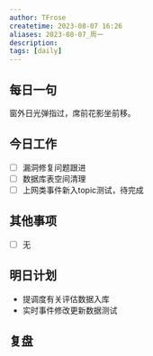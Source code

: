```yaml
---
author: TFrose
createtime: 2023-08-07 16:26
aliases: 2023-08-07_周一
description:
tags: [daily]
---
```


## 每日一句
窗外日光弹指过，席前花影坐前移。

## 今日工作
- [ ] 漏洞修复问题跟进
- [ ] 数据库表空间清理
- [ ] 上网类事件新入topic测试，待完成

## 其他事项
- [ ] 无

## 明日计划
- 提调度有关评估数据入库
- 实时事件修改更新数据测试

## 复盘

